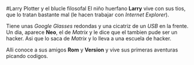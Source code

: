 #Larry Plotter y el blucle filosofal
El niño huerfano **Larry** vive con sus tios, que lo tratan bastante mal
(le hacen trabajar con *Internet Explorer*).

Tiene unas *Google Glasses* redondas y una cicatriz de un *USB* en la frente.
Un dia, aparece **Neo**, el de *Matrix* y le dice que el tambien pude ser un hacker.
Asi que lo saca de  *Matrix* y lo lleva a una escuela de hacker.

Alli conoce a sus amigos **Rom** y **Version** y vive sus primeras aventuras picando codigos.
